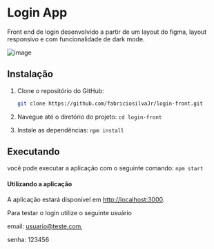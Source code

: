 # Login App

Front end de login desenvolvido a partir de um layout do figma, layout responsivo e com funcionalidade de dark mode.

![image](https://github.com/fabriciosilvaJr/login-front/assets/17913188/ddd73087-cc76-432c-b40b-61b7e769c8bb)
## Instalação

1. Clone o repositório do GitHub:

   ```bash
   git clone https://github.com/fabriciosilvaJr/login-front.git
   
2. Navegue até o diretório do projeto:
    `cd login-front`

3. Instale as dependências:
   `npm install`

## Executando

 você pode executar a aplicação com o seguinte comando:
`npm start`

#### Utilizando a aplicação

A aplicação estará disponível em  [http://localhost:3000](http://localhost:3000).

Para testar o login utilize o seguinte usuário 

email: usuario@teste.com,

senha: 123456




